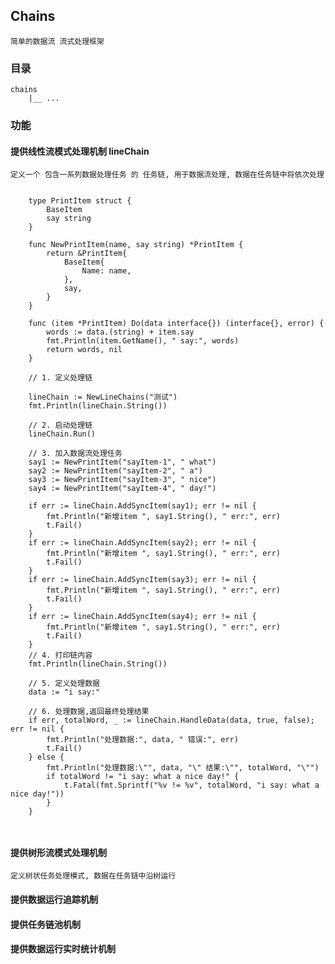 ## Chains

    简单的数据流 流式处理框架
    
### 目录
    
    chains
        |__ ...
        
        
    
### 功能

#### 提供线性流模式处理机制 lineChain

    定义一个 包含一系列数据处理任务 的 任务链, 用于数据流处理, 数据在任务链中将依次处理

```

    type PrintItem struct {
    	BaseItem
    	say string
    }
    
    func NewPrintItem(name, say string) *PrintItem {
    	return &PrintItem{
    		BaseItem{
    			Name: name,
    		},
    		say,
    	}
    }
    
    func (item *PrintItem) Do(data interface{}) (interface{}, error) {
    	words := data.(string) + item.say
    	fmt.Println(item.GetName(), " say:", words)
    	return words, nil
    }

    // 1. 定义处理链
    
    lineChain := NewLineChains("测试")                            
    fmt.Println(lineChain.String())
    
    // 2. 启动处理链
    lineChain.Run()
    
    // 3. 加入数据流处理任务
    say1 := NewPrintItem("sayItem-1", " what")
    say2 := NewPrintItem("sayItem-2", " a")
    say3 := NewPrintItem("sayItem-3", " nice")
    say4 := NewPrintItem("sayItem-4", " day!")

    if err := lineChain.AddSyncItem(say1); err != nil {
        fmt.Println("新增item ", say1.String(), " err:", err)
        t.Fail()
    }
    if err := lineChain.AddSyncItem(say2); err != nil {
        fmt.Println("新增item ", say1.String(), " err:", err)
        t.Fail()
    }
    if err := lineChain.AddSyncItem(say3); err != nil {
        fmt.Println("新增item ", say1.String(), " err:", err)
        t.Fail()
    }
    if err := lineChain.AddSyncItem(say4); err != nil {
        fmt.Println("新增item ", say1.String(), " err:", err)
        t.Fail()
    }
    // 4. 打印链内容
    fmt.Println(lineChain.String())

    // 5. 定义处理数据
    data := "i say:"

    // 6. 处理数据,返回最终处理结果
    if err, totalWord, _ := lineChain.HandleData(data, true, false); err != nil {
        fmt.Println("处理数据:", data, " 错误:", err)
        t.Fail()
    } else {
        fmt.Println("处理数据:\"", data, "\" 结果:\"", totalWord, "\"")
        if totalWord != "i say: what a nice day!" {
            t.Fatal(fmt.Sprintf("%v != %v", totalWord, "i say: what a nice day!"))
        }
    }



```    

    

#### 提供树形流模式处理机制

    定义树状任务处理模式, 数据在任务链中沿树运行
    
    
#### 提供数据运行追踪机制
    
#### 提供任务链池机制
    
#### 提供数据运行实时统计机制    
    
    
    
    